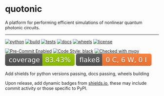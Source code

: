 # quotonic
A platform for performing efficient simulations of nonlinear quantum photonic circuits.

---

[![python](https://img.shields.io/badge/python-3.9%20%7C%203.10%20%7C%203.11-ff69b4)]()
[![build](https://github.com/QNLQueens/quotonic/actions/workflows/quality.yml/badge.svg)](https://github.com/QNLQueens/quotonic/actions/workflows/quality.yml)
[![tests](https://github.com/QNLQueens/quotonic/actions/workflows/tests.yml/badge.svg)](https://github.com/QNLQueens/quotonic/actions/workflows/tests.yml)
[![docs](https://github.com/QNLQueens/quotonic/actions/workflows/docs.yml/badge.svg)](https://github.com/QNLQueens/quotonic/actions/workflows/docs.yml)
[![wheels](https://github.com/QNLQueens/quotonic/actions/workflows/wheels.yml/badge.svg)](https://github.com/QNLQueens/quotonic/actions/workflows/wheels.yml)
[![license](https://img.shields.io/badge/license-MIT-blueviolet)](https://github.com/QNLQueens/quotonic/blob/main/LICENSE)

[![Pre-Commit Enabled](https://img.shields.io/badge/pre--commit-enabled-brightgreen?logo=pre-commit&logoColor=white)](https://github.com/pre-commit/pre-commit)
[![Code Style: black](https://img.shields.io/badge/code%20style-black-000000.svg)](https://github.com/psf/black)
[![Checked with mypy](http://www.mypy-lang.org/static/mypy_badge.svg)](http://mypy-lang.org/)
[![Coverage Status](./badges/coverage.svg)](https://pytest-cov.readthedocs.io/en/latest/)
[![Flake8 Status](./badges/flake8.svg?dummy=8484744)](https://flake8.pycqa.org/en/latest/)

Add shields for python versions passing, docs passing, wheels building

Upon release, add dynamic badges from [shields.io](https://shields.io/), these may include commit activity or those specific to PyPI.
